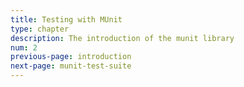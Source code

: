 ```yaml
---
title: Testing with MUnit
type: chapter
description: The introduction of the munit library
num: 2
previous-page: introduction
next-page: munit-test-suite
---
```

